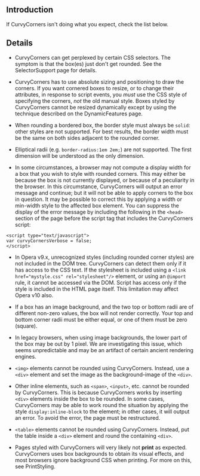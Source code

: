 ## Introduction ##

If CurvyCorners isn't doing what you expect, check the list below.


## Details ##

  * CurvyCorners can get perplexed by certain CSS selectors. The symptom is that the box(es) just don't get rounded. See the SelectorSupport page for details.

  * CurvyCorners has to use absolute sizing and positioning to draw the corners. If you want cornered boxes to resize, or to change their attributes, in response to script events, you _must_ use the CSS style of specifying the corners, _not_ the old manual style. Boxes styled by CurvyCorners cannot be resized dynamically except by using the technique described on the DynamicFeatures page.

  * When rounding a bordered box, the border style must always be `solid`: other styles are not supported. For best results, the border width must be the same on both sides adjacent to the rounded corner.

  * Elliptical radii (e.g. `border-radius:1em 2em;`) are not supported. The first dimension will be understood as the only dimension.

  * In some circumstances, a browser may not compute a display width for a box that you wish to style with rounded corners. This may either be because the box is not currently displayed, or because of a peculiarity in the browser. In this circumstance, CurvyCorners will output an error message and continue; but it will not be able to apply corners to the box in question. It may be possible to correct this by applying a width or min-width style to the affected box element. You can suppress the display of the error message by including the following in the `<head>` section of the page before the script tag that includes the CurvyCorners script:
```
<script type="text/javascript">
var curvyCornersVerbose = false;
</script>
```

  * In Opera v9.x, unrecognized styles (including rounded corner styles) are not included in the DOM tree. CurvyCorners can detect them only if it has access to the CSS text. If the stylesheet is included using a `<link href="mystyle.css" rel="stylesheet"/>` element, or using an `@import` rule, it cannot be accessed via the DOM. Script has access only if the style is included in the HTML page itself. This limitation may affect Opera v10 also.

  * If a box has an image background, and the two top or bottom radii are of different non-zero values, the box will not render correctly. Your top and bottom corner radii must be either equal, or one of them must be zero (square).

  * In legacy browsers, when using image backgrounds, the lower part of the box may be out by 1 pixel. We are investigating this issue, which seems unpredictable and may be an artifact of certain ancient rendering engines.

  * `<img>` elements cannot be rounded using CurvyCorners. Instead, use a `<div>` element and set the image as the background-image of the `<div>`.

  * Other inline elements, such as `<span>`, `<input>`, etc. cannot be rounded by CurvyCorners. This is because CurvyCorners works by inserting `<div>` elements inside the box to be rounded. In some cases, CurvyCorners may be able to work round the situation by applying the style `display:inline-block` to the element; in other cases, it will output an error. To avoid the error, the page must be restructured.

  * `<table>` elements cannot be rounded using CurvyCorners. Instead, put the table inside a `<div>` element and round the containing `<div>`.

  * Pages styled with CurvyCorners will very likely not **print** as expected. CurvyCorners uses box backgrounds to obtain its visual effects, and most browsers ignore background CSS when printing. For more on this, see PrintStyling.